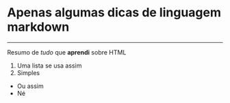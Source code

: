 # Apenas algumas dicas de linguagem markdown
***
Resumo de *tudo* que __aprendi__ sobre HTML

1. Uma lista se usa assim
1. Simples

* Ou assim
* Né
